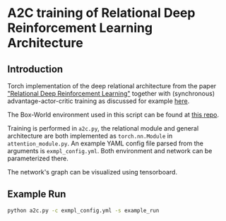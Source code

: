 # A2C training of Relational Deep Reinforcement Learning Architecture

## Introduction

Torch implementation of the deep relational architecture from the paper ["Relational Deep Reinforcement Learning"](https://arxiv.org/pdf/1806.01830.pdf) together with (synchronous) advantage-actor-critic training as discussed for example [here](https://arxiv.org/abs/1602.01783).

The Box-World environment used in this script can be found at [this repo](https://github.com/mavischer/Box-World).

Training is performed in `a2c.py`, the relational module and general architecture are both implemented as `torch.nn.Module` in `attention_module.py`.
An example YAML config file parsed from the arguments is `exmpl_config.yml`. Both environment and network can be parameterized there.

The network's graph can be visualized using tensorboard.

## Example Run

```bash
python a2c.py -c exmpl_config.yml -s example_run
```